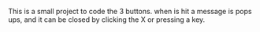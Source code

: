 This is a small project to code the 3 buttons. when is hit a message is pops ups, and it can be closed by clicking the X or pressing a key.
